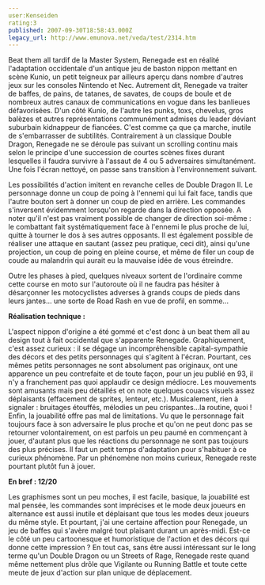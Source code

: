 ```yaml
---
user:Kenseiden
rating:3
published: 2007-09-30T18:58:43.000Z
legacy_url: http://www.emunova.net/veda/test/2314.htm
---
```

Beat them all tardif de la Master System, Renegade est en réalité l'adaptation occidentale d'un antique jeu de baston nippon mettant en scène Kunio, un petit teigneux par ailleurs aperçu dans nombre d'autres jeux sur les consoles Nintendo et Nec. Autrement dit, Renegade va traiter de baffes, de pains, de tatanes, de savates, de coups de boule et de nombreux autres canaux de communications en vogue dans les banlieues défavorisées. D'un côté Kunio, de l'autre les punks, toxs, chevelus, gros balèzes et autres représentations communément admises du leader déviant suburbain kidnappeur de fiancées. C'est comme ça que ça marche, inutile de s'embarrasser de subtilités. Contrairement à un classique Double Dragon, Renegade ne se déroule pas suivant un scrolling continu mais selon le principe d'une succession de courtes scènes fixes durant lesquelles il faudra survivre à l'assaut de 4 ou 5 adversaires simultanément. Une fois l'écran nettoyé, on passe sans transition à l'environnement suivant.  

  

Les possibilités d'action imitent en revanche celles de Double Dragon II. Le personnage donne un coup de poing à l'ennemi qui lui fait face, tandis que l'autre bouton sert à donner un coup de pied en arrière. Les commandes s'inversent évidemment lorsqu'on regarde dans la direction opposée. A noter qu'il n'est pas vraiment possible de changer de direction soi-même : le combattant fait systématiquement face à l'ennemi le plus proche de lui, quitte à tourner le dos à ses autres opposants. Il est également possible de réaliser une attaque en sautant (assez peu pratique, ceci dit), ainsi qu'une projection, un coup de poing en pleine course, et même de filer un coup de coude au malandrin qui aurait eu la mauvaise idée de vous étreindre.  

Outre les phases à pied, quelques niveaux sortent de l'ordinaire comme cette course en moto sur l'autoroute où il ne faudra pas hésiter à désarçonner les motocyclistes adverses à grands coups de pieds dans leurs jantes... une sorte de Road Rash en vue de profil, en somme...  

  

**Réalisation technique :**   

L'aspect nippon d'origine a été gommé et c'est donc à un beat them all au design tout à fait occidental que s'apparente Renegade. Graphiquement, c'est assez curieux : il se dégage un incompréhensible capital-sympathie des décors et des petits personnages qui s'agitent à l'écran. Pourtant, ces mêmes petits personnages ne sont absolument pas originaux, ont une apparence un peu contrefaite et de toute façon, pour un jeu publié en 93, il n'y a franchement pas quoi applaudir ce design médiocre. Les mouvements sont amusants mais peu détaillés et on note quelques couacs visuels assez déplaisants (effacement de sprites, lenteur, etc.). Musicalement, rien à signaler : bruitages étouffés, mélodies un peu crispantes...la routine, quoi ! Enfin, la jouabilité offre pas mal de limitations. Vu que le personnage fait toujours face à son adversaire le plus proche et qu'on ne peut donc pas se retourner volontairement, on est parfois un peu paumé en commençant à jouer, d'autant plus que les réactions du personnage ne sont pas toujours des plus précises. Il faut un petit temps d'adaptation pour s'habituer à ce curieux phénomène. Par un phénomène non moins curieux, Renegade reste pourtant plutôt fun à jouer.  

  

**En bref : 12/20**   

Les graphismes sont un peu moches, il est facile, basique, la jouabilité est mal pensée, les commandes sont imprécises et le mode deux joueurs en alternance est aussi inutile et déplaisant que tous les modes deux joueurs du même style. Et pourtant, j'ai une certaine affection pour Renegade, un jeu de baffes qui s'avère malgré tout plaisant durant un après-midi. Est-ce le côté un peu cartoonesque et humoristique de l'action et des décors qui donne cette impression ? En tout cas, sans être aussi intéressant sur le long terme qu'un Double Dragon ou un Streets of Rage, Renegade reste quand même nettement plus drôle que Vigilante ou Running Battle et toute cette meute de jeux d'action sur plan unique de déplacement.